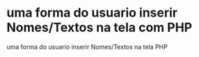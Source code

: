 # uma forma do usuario inserir Nomes/Textos na tela com PHP
 uma forma do usuario inserir Nomes/Textos na tela PHP
